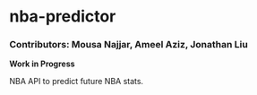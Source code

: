 # nba-predictor

### Contributors: Mousa Najjar, Ameel Aziz, Jonathan Liu

**Work in Progress**

NBA API to predict future NBA stats.
